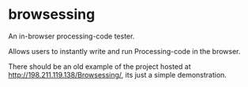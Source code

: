 # browsessing
An in-browser processing-code tester.

Allows users to instantly write and run Processing-code in the browser.

There should be an old example of the project hosted at http://198.211.119.138/Browsessing/,
its just a simple demonstration.


